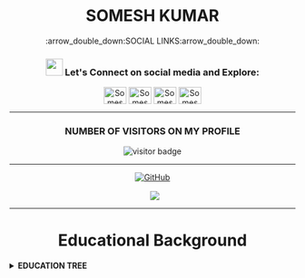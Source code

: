 <h1 align="center"> SOMESH KUMAR </h1>

<p align="center">
:arrow_double_down:SOCIAL LINKS:arrow_double_down:
<h3 align="center"> <img src="https://raw.githubusercontent.com/iampavangandhi/iampavangandhi/master/gifs/Hi.gif" width="30px"> Let's Connect on social media and Explore:</h3>
<p align="center">
<a href="https://twitter.com/SomeshG43717565" target="blank"><img align="center" src="https://cdn.jsdelivr.net/npm/simple-icons@3.0.1/icons/twitter.svg" alt="Somesh Gupta" height="30" width="40" /></a> 
<a href="https://www.linkedin.com/in/somesh-kumar-4995b2121/" target="blank"><img align="center" src="https://cdn.jsdelivr.net/npm/simple-icons@3.0.1/icons/linkedin.svg" alt="Somesh Kumar" height="30" width="40" /></a>
<a href="https://www.instagram.com/s0m.gupta/" target="blank"><img align="center" src="https://cdn.jsdelivr.net/npm/simple-icons@3.0.1/icons/instagram.svg" alt="Somesh Gupta" height="30" width="40" /></a>
<a href="https://www.youtube.com/channel/UCWKWilgAj2KOjZScVH9jlxw" target="blank"><img align="center" src="https://cdn.jsdelivr.net/npm/simple-icons@3.0.1/icons/youtube.svg" alt="Somesh Kumar" height="30" width="40" /></a>
</p>

-----

  <h3 align="center"> NUMBER OF VISITORS ON MY PROFILE </h3> 
 <p align="center"><img src="https://visitor-badge.glitch.me/badge?page_id=somgithub111.somgithub111" alt="visitor badge"/></p>

-------
 <p align="center"> <a href="https://github-readme-stats.vercel.app/api?username=somgithub111&show_icons=true&theme=gotham%22%20alt=%22somgithub111"><img align="center" alt="GitHub" src="https://img.shields.io/badge/Quick Analysis of my github statistics%20-%23121011.svg?&style=for-the-badge&logo=github&logoColor=white"/></a></p>
 

 <p align="center">&nbsp; <img align="center" src="https://github-readme-stats.vercel.app/api?username=somgithub111&show_icons=true&theme=gotham%22%20alt=%22somgithub111" /> </p>

-----

<h1 align="center"> Educational Background </h1> 
<!-- Education Details of Somesh -->
<details close="close">
  <summary><b>EDUCATION TREE</b></summary>
  <ol> <br/>
     <li>
      :arrow_down_small:GRADUATION:arrow_down_small:
        </li>
    <br/>
    
| ***Degree/Qualification***  |    ***Institute/School***  |  ***Aggregate***  |    ***Session***  |
| :------: | :-----: | :------: | :-----: |
|B.Tech [Information Technology] |Greater Noida Institute of Technology, Greater Noida[UP]    |66%   |   2013-2017|
      
          
   <br/>                       
   <li>
  :arrow_down_small: <u>INTERMEDIATE</u> :arrow_down_small:
       </li>
       <br/>
       
| ***Degree/Qualification***  |    ***Institute/School***  |  ***Aggregate***  |    ***Session***  |
| :------: | :-----: | :------: | :-----: |
|C.B.S.E [PCME + Informatics Practices] |Guru Gobind Singh Public School, Bokaro[Jharkhand]  |69%   |   2011-2013|     

     
   <br/>                       
   <li>
      :arrow_down_small:MATRICULATION:arrow_down_small:
       </li>
       <br/>
       
| ***Degree/Qualification***  |    ***Institute/School***  |  ***Aggregate***  |    ***Session***  |
| :------: | :-----: | :------: | :-----: |
|C.B.S.E [Science+Maths+SST+Eng+Sanskrit ] |Scottish Public School, Katihar[Bihar]  |9.4 CGPA   |  Upto 2011|     

</ol>
</details>


